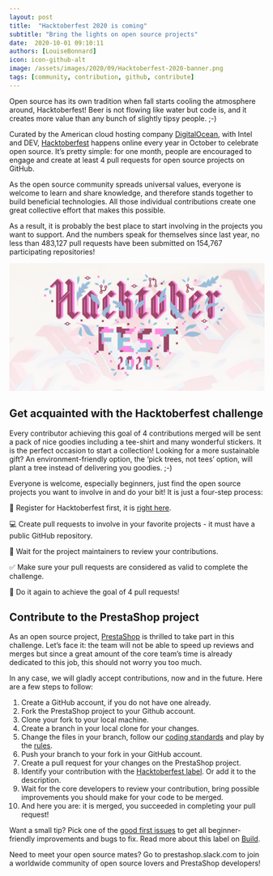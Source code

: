 ```yaml
---
layout: post
title:  "Hacktoberfest 2020 is coming"
subtitle: "Bring the lights on open source projects"
date:  2020-10-01 09:10:11
authors: [LouiseBonnard]
icon: icon-github-alt
image: /assets/images/2020/09/Hacktoberfest-2020-banner.png
tags: [community, contribution, github, contribute]
---
```


Open source has its own tradition when fall starts cooling the atmosphere around, Hacktoberfest! Beer is not flowing like water but code is, and it creates more value than any bunch of slightly tipsy people. ;-)

Curated by the American cloud hosting company [DigitalOcean](https://www.digitalocean.com), with Intel and DEV, [Hacktoberfest](https://hacktoberfest.digitalocean.com) happens online every year in October to celebrate open source. It’s pretty simple: for one month, people are encouraged to engage and create at least 4 pull requests for open source projects on GitHub.

As the open source community spreads universal values, everyone is welcome to learn and share knowledge, and therefore stands together to build beneficial technologies. All those individual contributions create one great collective effort that makes this possible.

As a result, it is probably the best place to start involving in the projects you want to support. And the numbers speak for themselves since last year, no less than 483,127 pull requests have been submitted on 154,767 participating repositories!

![Hacktoberfest 2020](/assets/images/2020/09/Hacktoberfest-2020.png)


## Get acquainted with the Hacktoberfest challenge

Every contributor achieving this goal of 4 contributions merged will be sent a pack of nice goodies including a tee-shirt and many wonderful stickers. It is the perfect occasion to start a collection! Looking for a more sustainable gift? An environment-friendly option, the ‘pick trees, not tees’ option, will plant a tree instead of delivering you goodies. ;-)

Everyone is welcome, especially beginners, just find the open source projects you want to involve in and do your bit! It is just a four-step process:

:wave: Register for Hacktoberfest first, it is [right here](https://hacktoberfest.digitalocean.com/register).

:computer: Create pull requests to involve in your favorite projects - it must have a public GitHub repository.

:busts_in_silhouette: Wait for the project maintainers to review your contributions.

:white_check_mark: Make sure your pull requests are considered as valid to complete the challenge.

:repeat: Do it again to achieve the goal of 4 pull requests!


## Contribute to the PrestaShop project

As an open source project, [PrestaShop](https://github.com/PrestaShop) is thrilled to take part in this challenge. Let’s face it: the team will not be able to speed up reviews and merges but since a great amount of the core team’s time is already dedicated to this job, this should not worry you too much.

In any case, we will gladly accept contributions, now and in the future. Here are a few steps to follow:

1. Create a GitHub account, if you do not have one already.
2. Fork the PrestaShop project to your Github account.
3. Clone your fork to your local machine.
4. Create a branch in your local clone for your changes.
5. Change the files in your branch, follow our [coding standards](https://devdocs.prestashop.com/1.7/development/coding-standards) and play by the [rules](https://github.com/PrestaShop/PrestaShop/blob/develop/CODE_OF_CONDUCT.md).
6. Push your branch to your fork in your GitHub account.
7. Create a pull request for your changes on the PrestaShop project.
8. Identify your contribution with the [Hacktoberfest label](https://github.com/PrestaShop/PrestaShop/labels/Hacktoberfest). Or add it to the description.
9. Wait for the core developers to review your contribution, bring possible improvements you should make for your code to be merged.
10. And here you are: it is merged, you succeeded in completing your pull request!

Want a small tip? Pick one of the [good first issues](https://github.com/PrestaShop/PrestaShop/issues?q=is%3Aissue+is%3Aopen+label%3A%22good+first+issue%22) to get all beginner-friendly improvements and bugs to fix. Read more about this label on [Build](https://build.prestashop.com/news/a-definition-of-the-good-first-issue-label).

Need to meet your open source mates? Go to prestashop.slack.com to join a worldwide community of open source lovers and PrestaShop developers!
